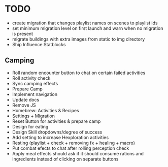 # TODO

* create migration that changes playlist names on scenes to playlist ids
* set minimum migration level on first launch and warn when no migration is present
* migrate buildings with extra images from static to img directory
* Ship Influence Statblocks

## Camping

* Roll random encounter button to chat on certain failed activities
* Roll activity check
* Sync camping effects
* Prepare Camp
* Implement navigation
* Update docs
* Remove JS
* Homebrew: Activities & Recipes
* Settings + Migration
* Reset Button for activities & prepare camp
* Design for eating
* Design Skill dropdowns/degree of success
* Add setting to increase Hexploration activities
* Resting (playlist + check + removing fx + healing + macro)
* Put combat efects to chat after rolling perception check
* Apply meal effects should ask if it should consume rations and ingredients instead of clicking on separate buttons